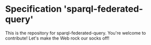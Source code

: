 
# Specification 'sparql-federated-query'

This is the repository for sparql-federated-query. You're welcome to contribute! Let's make the Web rock our socks
off!
